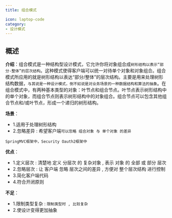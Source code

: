 ```yaml
---
title: 组合模式

icon: laptop-code
category:
- 设计模式
---
```


## 概述




**介绍**：组合模式是一种结构型设计模式，它允许你将对象组合成`树形结构以表示“部分-整体”的层次结构`。这种模式使得客户端可以统一对待单个对象和对象组合。组合模式所应用的就是树形结构以表达“部分/整体”的层次结构。主要是用来处理树形结构数据，`与其说是一种设计模式，倒不如说是对业务场景的一种数据结构和算法的抽象`。在组合模式中，有两种基本类型的对象：叶节点和组合节点。叶节点表示树形结构中的单个对象，而组合节点则表示树形结构中的对象组合。组合节点可以包含其他组合节点和/或叶节点，形成一个递归的树形结构。

**场景**：
* 1.适用于处理树形结构
* 2.忽略差异 : 希望客户端`可以忽略 组合对象 与 单个对象 的差异`

`SpringMVC框架中，Security Oauth2框架中`

**优点**：
* 1.定义层次 : 清楚地 定义 分层次 的 复杂对象 , 表示 对象 的 全部 或 部分 层次 
* 2.忽略层次 : 让 客户端 忽略 层次之间的差异 , 方便对 整个层次结构 进行控制 
* 3.简化客户端代码 
* 4.符合开闭原则 

**不足**：
* 1.限制类型复杂 : `限制类型时 , 比较复杂` 
* 2.使设计变得更加抽象 



